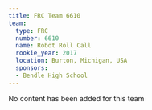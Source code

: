 ```yaml
---
title: FRC Team 6610
team:
  type: FRC
  number: 6610
  name: Robot Roll Call
  rookie_year: 2017
  location: Burton, Michigan, USA
  sponsors:
  - Bendle High School
---
```


No content has been added for this team